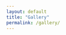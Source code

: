 ```yaml
---
layout: default
title: "Gallery"
permalink: /gallery/
---
```


<script src="https://cdn.jsdelivr.net/npm/publicalbum@latest/embed-ui.min.js" async></script>
<div class="pa-gallery-player-widget" style="width:100%; height:480px; display:none;"
  data-link="https://photos.app.goo.gl/WJZkcT3SeGwsU78e8"
  data-title="Website Photos"
  data-description="7 new items · Album by Martha Gerschefski">
  <object data="https://lh3.googleusercontent.com/1AYT8CtmQD1WqHwUcc08tjKdkjCH3DZEUzj05AX5B4GMXKPlGeADpjBgKUKSxQnqjldwUxLqwsTo9BMQjZ7xM3QieZJ_pBXMoZlZEja2RMuYzntmDZff3Q6uRLQtHml4r2SkP3ou=w1920-h1080"></object>
  <object data="https://lh3.googleusercontent.com/LpvzLeljZA7rCbrsgokma27FOo2Sx2-8dcxgTxUlVh__jIHuQNTkMuC5dlSHfw2HURd3vyNWXqHgA6-PYhMqPafcf_nmM3b-IhXm2letYfmD2C57sUqx90YtNPG3X6WFpDGkqIlI=w1920-h1080"></object>
  <object data="https://lh3.googleusercontent.com/GKqJ55fCJQaRfvsNg5juD6fUOJr7tI-eDh5Tw8LvMraWcuFwBZBFxFLN2RTISTfWyRVxq9cu0VoxHeaEOs8w9k2W0ICTIwIdIm0MLC-56SqAAf2ipdh7GSbe4IA3xnX0Vir8pTNn=w1920-h1080"></object>
  <object data="https://lh3.googleusercontent.com/EgN8scJNHkmFQlDniGXCCaUiM4DVT49vqv0KIQF4m0cBE_ovc6clG3KGZbkWOlDFBCB-FI3hOuAi3FUviwoCN-BAySlL9KnIZNHFuP4nH80G33tR_UmMm1vsX6rOm8BSTTKH4MXt=w1920-h1080"></object>
  <object data="https://lh3.googleusercontent.com/jIjKY_09tm-JpMOR0zgI3GMq338bopLiAcB1C2xWpd6XKHfZFJ499W8NgFboouSAjYBOLNRN-nD-f4-u5UKe1Eoy0L3YEDA8Ag8yan8ae43QKtzxjGlcWL9LhPaI5JfpOEjVNdSc=w1920-h1080"></object>
  <object data="https://lh3.googleusercontent.com/f4Mo4Ub33K9SkWZAJjOL4P2-JLZqNY9G74ioaSj6hXb0d2Hi408YVSu3a2z4N9MdUAdYQXhdzc_zIynFegW0E93sv5vTW6cgrJ2DwCGVFLWtKU6wf23GjRv8heXt5hdPB-D1xERf=w1920-h1080"></object>
  <object data="https://lh3.googleusercontent.com/yHwvvWc3k2jRQDJ2iH9WsR3uk6h3ossRyCNm1AHqmIEPXxfyuaQHFrKhZ25NUXZ3_uDVXITmqfH6Fw77Jy0XOR4KA8k4BVRE1oRdtd5pve4LWZcOm3IVH7tIRKYN83Ca65UkhLKX=w1920-h1080"></object>
</div>
